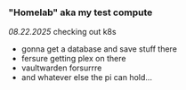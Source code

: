 ### "Homelab" aka my test compute

_08.22.2025_
checking out k8s
- gonna get a database and save stuff there
- fersure getting plex on there
- vaultwarden forsurrre
- and whatever else the pi can hold...
